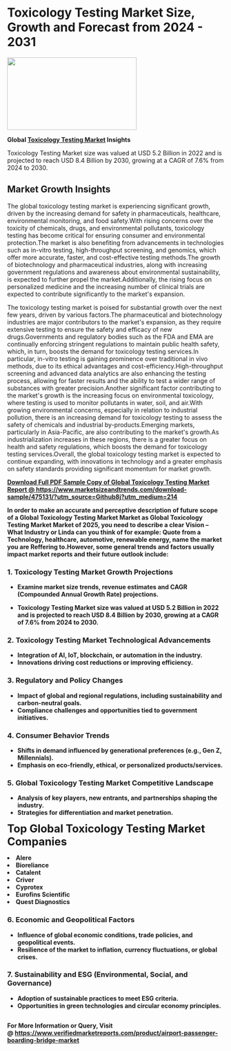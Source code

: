 <H1>Toxicology Testing Market Size, Growth and Forecast from 2024 - 2031</H1><img class="aligncenter size-medium wp-image-584254" src="https://thirdeyenews.in/wp-content/uploads/2024/09/Global-Market-Research-300x168.jpeg" alt="" width="300" height="168" /><p><strong>Global&nbsp;<a href="https://www.marketsizeandtrends.com/download-sample/475131/?utm_source=Github8j?utm_medium=214">Toxicology Testing Market</a> Insights</strong></p><p>Toxicology Testing Market size was valued at USD 5.2 Billion in 2022 and is projected to reach USD 8.4 Billion by 2030, growing at a CAGR of 7.6% from 2024 to 2030.</p><p><h2>Market Growth Insights</h2> <p>The global toxicology testing market is experiencing significant growth, driven by the increasing demand for safety in pharmaceuticals, healthcare, environmental monitoring, and food safety.With rising concerns over the toxicity of chemicals, drugs, and environmental pollutants, toxicology testing has become critical for ensuring consumer and environmental protection.The market is also benefiting from advancements in technologies such as in-vitro testing, high-throughput screening, and genomics, which offer more accurate, faster, and cost-effective testing methods.The growth of biotechnology and pharmaceutical industries, along with increasing government regulations and awareness about environmental sustainability, is expected to further propel the market.Additionally, the rising focus on personalized medicine and the increasing number of clinical trials are expected to contribute significantly to the market's expansion.</p> <p><strong><a href="#"></a></strong></p> <p>The toxicology testing market is poised for substantial growth over the next few years, driven by various factors.The pharmaceutical and biotechnology industries are major contributors to the market's expansion, as they require extensive testing to ensure the safety and efficacy of new drugs.Governments and regulatory bodies such as the FDA and EMA are continually enforcing stringent regulations to maintain public health safety, which, in turn, boosts the demand for toxicology testing services.In particular, in-vitro testing is gaining prominence over traditional in vivo methods, due to its ethical advantages and cost-efficiency.High-throughput screening and advanced data analytics are also enhancing the testing process, allowing for faster results and the ability to test a wider range of substances with greater precision.Another significant factor contributing to the market's growth is the increasing focus on environmental toxicology, where testing is used to monitor pollutants in water, soil, and air.With growing environmental concerns, especially in relation to industrial pollution, there is an increasing demand for toxicology testing to assess the safety of chemicals and industrial by-products.Emerging markets, particularly in Asia-Pacific, are also contributing to the market's growth.As industrialization increases in these regions, there is a greater focus on health and safety regulations, which boosts the demand for toxicology testing services.Overall, the global toxicology testing market is expected to continue expanding, with innovations in technology and a greater emphasis on safety standards providing significant momentum for market growth.</p> <p><strong><a href="#"></p><p><span class=""><strong>Download Full PDF Sample Copy of Global Toxicology Testing Market Report</strong> @ <a href="https://www.marketsizeandtrends.com/download-sample/475131/?utm_source=Github8j?utm_medium=214" target="_blank">https://www.marketsizeandtrends.com/download-sample/475131/?utm_source=Github8j?utm_medium=214</a></span></p><p>In order to make an accurate and perceptive description of future scope of a Global&nbsp;Toxicology Testing Market Market as Global&nbsp;Toxicology Testing Market Market of 2025, you need to describe a clear Vision &ndash; What Industry or Linda can you think of for example: Quote from a Technology, healthcare, automotive, renewable energy, name the market you are Reffering to.However, some general trends and factors usually impact market reports and their future outlook include:</p><h3>1.&nbsp;<strong>Toxicology Testing Market Growth Projections</strong></h3><ul><li>Examine market size trends, revenue estimates and CAGR (Compounded Annual Growth Rate) projections.</li><li><p>Toxicology Testing Market size was valued at USD 5.2 Billion in 2022 and is projected to reach USD 8.4 Billion by 2030, growing at a CAGR of 7.6% from 2024 to 2030.</p></li></ul><h3>2.&nbsp;<strong>Toxicology Testing Market Technological Advancements</strong></h3><ul><li>Integration of AI, IoT, blockchain, or automation in the industry.</li><li>Innovations driving cost reductions or improving efficiency.</li></ul><h3>3.&nbsp;<strong>Regulatory and Policy Changes</strong></h3><ul><li>Impact of global and regional regulations, including sustainability and carbon-neutral goals.</li><li>Compliance challenges and opportunities tied to government initiatives.</li></ul><h3>4.&nbsp;<strong>Consumer Behavior Trends</strong></h3><ul><li>Shifts in demand influenced by generational preferences (e.g., Gen Z, Millennials).</li><li>Emphasis on eco-friendly, ethical, or personalized products/services.</li></ul><h3>5.&nbsp;<strong>Global Toxicology Testing Market Competitive Landscape</strong></h3><ul><li>Analysis of key players, new entrants, and partnerships shaping the industry.</li><li>Strategies for differentiation and market penetration.</li></ul><p data-pm-slice="1 1 []"><span style="color: inherit; font-family: inherit; font-size: 25px;">Top Global Toxicology Testing Market Companies</span></p><div class="" data-test-id=""><p><li>Alere</li><li> Bioreliance</li><li> Catalent</li><li> Criver</li><li> Cyprotex</li><li> Eurofins Scientific</li><li> Quest Diagnostics</li></p></div><h3>6.&nbsp;<strong>Economic and Geopolitical Factors</strong></h3><ul><li>Influence of global economic conditions, trade policies, and geopolitical events.</li><li>Resilience of the market to inflation, currency fluctuations, or global crises.</li></ul><h3>7.&nbsp;<strong>Sustainability and ESG (Environmental, Social, and Governance)</strong></h3><ul><li>Adoption of sustainable practices to meet ESG criteria.</li><li>Opportunities in green technologies and circular economy principles.</li></ul><h2><strong style="font-size: 14px;">For More Information or Query, Visit @&nbsp;</strong><a style="background-color: #ffffff; font-size: 14px;" href="https://www.marketsizeandtrends.com/report/toxicology-testing-market/" target="_blank">https://www.verifiedmarketreports.com/product/airport-passenger-boarding-bridge-market</a></h2>